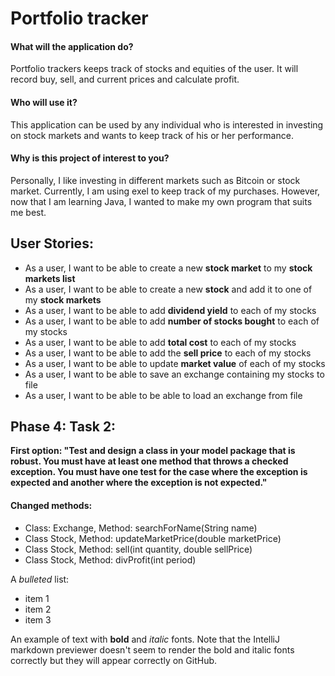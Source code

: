# Portfolio tracker


#### What will the application do? 
Portfolio trackers keeps track of stocks and equities of the user. It will record buy, sell, and current prices and calculate profit.

#### Who will use it? 
This application can be used by any individual who is interested in investing on stock markets and wants to keep track of his or her performance.

#### Why is this project of interest to you?
Personally, I like investing in different markets such as Bitcoin or stock market. Currently, I am using exel to keep track of my purchases. However, now that I am learning Java, I wanted to make my own program that suits me best.

## User Stories:

- As a user, I want to be able to create a new **stock market** to my **stock markets list**
- As a user, I want to be able to create a new **stock** and add it to one of my **stock markets**
- As a user, I want to be able to add **dividend yield** to each of my stocks
- As a user, I want to be able to add **number of stocks bought** to each of my stocks
- As a user, I want to be able to add **total cost** to each of my stocks
- As a user, I want to be able to add the **sell price** to each of my stocks
- As a user, I want to be able to update **market value** of each of my stocks
- As a user, I want to be able to save an exchange containing my stocks to file
- As a user, I want to be able to be able to load an exchange from file

## Phase 4: Task 2:

**First option: "Test and design a class in your model package that is robust.  You must have at least one method that
throws a checked exception. You must have one test for the case where the exception is expected and another where the
exception is not expected."**

#### Changed methods:
- Class: Exchange, Method: searchForName(String name)
- Class Stock, Method: updateMarketPrice(double marketPrice)
- Class Stock, Method: sell(int quantity, double sellPrice)
- Class Stock, Method: divProfit(int period)




A *bulleted* list:
- item 1
- item 2
- item 3

An example of text with **bold** and *italic* fonts.  Note that the IntelliJ markdown previewer doesn't seem to render 
the bold and italic fonts correctly but they will appear correctly on GitHub.